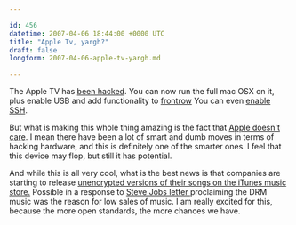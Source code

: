 ```yaml
---

id: 456
datetime: 2007-04-06 18:44:00 +0000 UTC
title: "Apple Tv, yargh?"
draft: false
longform: 2007-04-06-apple-tv-yargh.md

---
```


The Apple TV has <a href="http://www.appletvhacks.net/2007/04/01/mac-os-x-running-on-apple-tv/">been hacked</a>. You can now run the full mac OSX on it, plus enable USB and add functionality to <a href="http://www.appletvhacks.net/2007/04/02/create-plugins-for-backrow/">frontrow</a> You can even <a href="http://www.appletvhacks.net/2007/03/24/enable-ssh-and-afp-on-your-apple-tv/">enable SSH</a>.

But what is making this whole thing amazing is the fact that <a href="http://www.engadget.com/2007/04/05/apple-not-fighting-back-against-apple-tv-hacks/">Apple doesn't care</a>. I mean there have been a lot of smart and dumb moves in terms of hacking hardware, and this is definitely one of the smarter ones. I feel that this device may flop, but still it has potential.

And while this is all very cool, what is the best news is that companies are starting to release <a href="http://www.nytimes.com/2007/04/03/technology/03music.html?_r=1&amp;oref=slogin">unencrypted versions of their songs on the iTunes music store.</a>  Possible in a response to <a href="http://www.apple.com/hotnews/thoughtsonmusic/">Steve Jobs letter </a>proclaiming the DRM  music was the reason for low sales of music. I am really excited for this, because the more open standards, the more chances we have.

